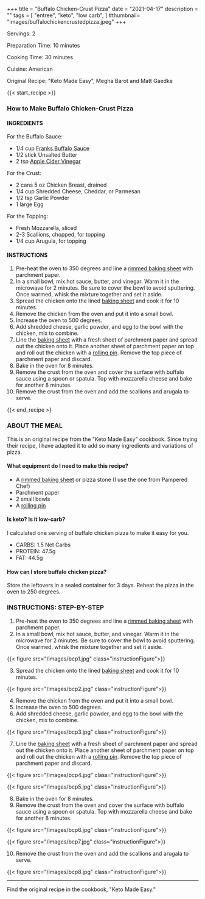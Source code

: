 +++
title = "Buffalo Chicken-Crust Pizza"
date = "2021-04-17"
description = ""
tags = [
    "entree",
    "keto",
    "low carb",
]
#thumbnail= "images/buffalochickencrustedpizza.jpeg"
+++

Servings: 2 <!--more-->

Preparation Time: 10 minutes

Cooking Time: 30 minutes

Cuisine: American

Original Recipe: "Keto Made Easy", Megha Barot and Matt Gaedke

{{< start_recipe >}}


### How to Make Buffalo Chicken-Crust Pizza 

#### INGREDIENTS 

For the Buffalo Sauce: 

* 1/4 cup [Franks Buffalo Sauce](https://amzn.to/3uW71Vq)
* 1/2 stick Unsalted Butter 
* 2 tsp [Apple Cider Vinegar](https://amzn.to/2QcOBRt) 

For the Crust: 

* 2 cans 5 oz Chicken Breast, drained 
* 1/4 cup Shredded Cheese, Cheddar, or Parmesan 
* 1/2 tsp Garlic Powder
* 1 large Egg 

For the Topping: 

* Fresh Mozzarella, sliced 
* 2-3 Scallions, chopped, for topping
* 1/4 cup Arugula, for topping  
  
#### INSTRUCTIONS

1. Pre-heat the oven to 350 degrees and line a [rimmed baking sheet](https://amzn.to/3yY84WM) with parchment paper. 
2. In a small bowl, mix hot sauce, butter, and vinegar. Warm it in the microwave for 2 minutes. Be sure to cover the bowl to avoid sputtering. Once warmed, whisk the mixture together and set it aside. 
3. Spread the chicken onto the lined [baking sheet](https://amzn.to/3yY84WM) and cook it for 10 minutes. 
4. Remove the chicken from the oven and put it into a small bowl. 
5. Increase the oven to 500 degrees. 
6. Add shredded cheese, garlic powder, and egg to the bowl with the chicken, mix to combine. 
7. Line the [baking sheet](https://amzn.to/3yY84WM) with a fresh sheet of parchment paper and spread out the chicken onto it. Place another sheet of parchment paper on top and roll out the chicken with a [rolling pin](https://amzn.to/3HX2nhb). Remove the top piece of parchment paper and discard. 
8. Bake in the oven for 8 minutes. 
9. Remove the crust from the oven and cover the surface with buffalo sauce using a spoon or spatula. Top with mozzarella cheese and bake for another 8 minutes. 
10. Remove the crust from the oven and add the scallions and arugala to serve.  

{{< end_recipe >} 

### ABOUT THE MEAL

This is an original recipe from the "Keto Made Easy" cookbook. Since trying their recipe, I have adapted it to add so many ingredients and variations of pizza.

#### What equipment do I need to make this recipe?

* A [rimmed baking sheet](https://amzn.to/3yY84WM) or pizza stone (I use the one from Pampered Chef)
* Parchment paper
* 2 small bowls
* A [rolling pin](https://amzn.to/3HX2nhb)  


#### Is keto? Is it low-carb?

I calculated one serving of buffalo chicken pizza to make it easy for you.  

* CARBS: 1.5 Net Carbs
* PROTEIN: 47.5g
* FAT: 44.5g

#### How can I store buffalo chicken pizza?

Store the leftovers in a sealed container for 3 days. Reheat the pizza in the oven to 250 degrees. 

### INSTRUCTIONS: STEP-BY-STEP 

1. Pre-heat the oven to 350 degrees and line a [rimmed baking sheet](https://amzn.to/3yY84WM) with parchment paper. 
2. In a small bowl, mix hot sauce, butter, and vinegar. Warm it in the microwave for 2 minutes. Be sure to cover the bowl to avoid sputtering. Once warmed, whisk the mixture together and set it aside.

{{< figure src="/images/bcp1.jpg" class="instructionFigure">}}

3. Spread the chicken onto the lined [baking sheet](https://amzn.to/3yY84WM) and cook it for 10 minutes. 

{{< figure src="/images/bcp2.jpg" class="instructionFigure">}}

4. Remove the chicken from the oven and put it into a small bowl. 
5. Increase the oven to 500 degrees. 
6. Add shredded cheese, garlic powder, and egg to the bowl with the chicken, mix to combine. 

{{< figure src="/images/bcp3.jpg" class="instructionFigure">}}

7. Line the [baking sheet](https://amzn.to/3yY84WM) with a fresh sheet of parchment paper and spread out the chicken onto it. Place another sheet of parchment paper on top and roll out the chicken with a [rolling pin](https://amzn.to/3HX2nhb). Remove the top piece of parchment paper and discard. 

{{< figure src="/images/bcp4.jpg" class="instructionFigure">}}

{{< figure src="/images/bcp5.jpg" class="instructionFigure">}}

8. Bake in the oven for 8 minutes. 
9. Remove the crust from the oven and cover the surface with buffalo sauce using a spoon or spatula. Top with mozzarella cheese and bake for another 8 minutes. 

{{< figure src="/images/bcp6.jpg" class="instructionFigure">}}

{{< figure src="/images/bcp7.jpg" class="instructionFigure">}}

10. Remove the crust from the oven and add the scallions and arugala to serve.  

{{< figure src="/images/bcp8.jpg" class="instructionFigure">}}

---- 

Find the original recipe in the cookbook, "Keto Made Easy."
